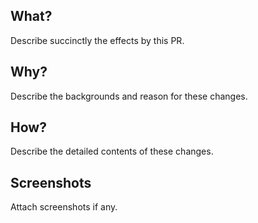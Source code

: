 ## What?

Describe succinctly the effects by this PR.

## Why?

Describe the backgrounds and reason for these changes.

## How?

Describe the detailed contents of these changes.

## Screenshots

Attach screenshots if any.
